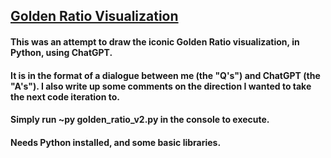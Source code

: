 ## [Golden Ratio Visualization](https://upload.wikimedia.org/wikipedia/commons/e/e7/Lucas_number_spiral.svg)

#### This was an attempt to draw the iconic Golden Ratio visualization, in Python, using ChatGPT.

#### It is in the format of a dialogue between me (the "Q's") and ChatGPT (the "A's"). I also write up some comments on the direction I wanted to take the next code iteration to.

#### Simply run ~py golden_ratio_v2.py in the console to execute.  
#### Needs Python installed, and some basic libraries.
